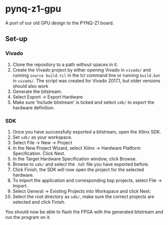 # pynq-z1-gpu
A port of our old GPU design to the PYNQ-Z1 board.

## Set-up
### Vivado

1. Clone the repository to a path without spaces in it.
1. Create the Vivado project by either opening Vivado in `vivado/` and running `source build.tcl` in the tcl command line or
   running `build.bat` in `vivado/`.
   The script was created for Vivado 2017.1, but older versions should also work
1. Generate the bitstream.
1. Select Export -> Export Hardware
1. Make sure 'Include bitstream' is ticked and select `sdk/` to export the hardware definition.

### SDK
1. Once you have successfully exported a bitstream, open the Xilinx SDK.
1. Set `sdk/` as your workspace.
1. Select File -> New -> Project
1. In the New Project Wizard, select Xilinx -> Hardware Platform Specification. Click Next.
1. In the Target Hardware Specification window, click Browse.
1. Browse to `sdk/` and select the `.hdl` file you have exported before.
1. Click Finish, the SDK will now open the project for the selected hardware.
1. To import the application and corresponding bsp projects, select File -> Import.
1. Select General -> Existing Projects into Workspace and click Next.
1. Select the root directory as `sdk/`, make sure the correct projects are selected and click Finish.

You should now be able to flash the FPGA with the generated bitstream and run the program on it.
